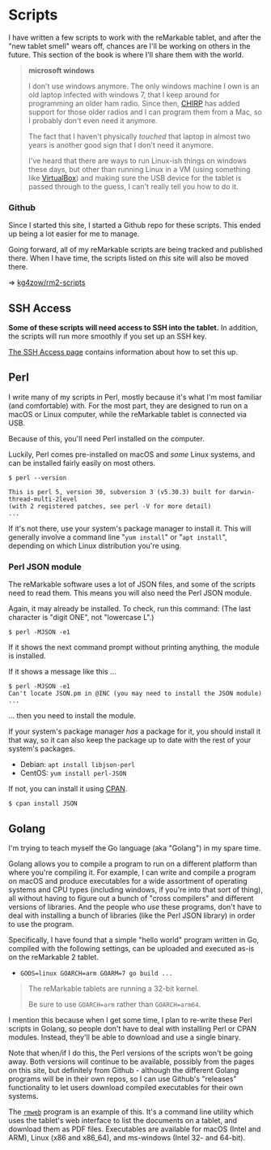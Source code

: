 # Scripts

I have written a few scripts to work with the reMarkable tablet, and after the "new tablet smell" wears off, chances are I'll be working on others in the future. This section of the book is where I'll share them with the world.

> **microsoft windows**
>
> I don't use windows anymore. The only windows machine I own is an old laptop infected with windows 7, that I keep around for programming an older ham radio. Since then, [CHIRP](https://chirp.danplanet.com/projects/chirp/wiki/Home) has added support for those older radios and I can program them from a Mac, so I probably don't even need it anymore.
>
> The fact that I haven't physically *touched* that laptop in almost two years is another good sign that I don't need it anymore.
>
> I've heard that there are ways to run Linux-ish things on windows these days, but other than running Linux in a VM (using something like [VirtualBox](https://www.virtualbox.org/)) and making sure the USB device for the tablet is passed through to the guess, I can't really tell you how to do it.

### Github

Since I started this site, I started a Github repo for these scripts. This ended up being a lot easier for me to manage.

Going forward, all of my reMarkable scripts are being tracked and published there. When I have time, the scripts listed on *this* site will also be moved there.

&#x21D2; [kg4zow/rm2-scripts](https://github.com/kg4zow/rm2-scripts/)


## SSH Access

**Some of these scripts will need access to SSH into the tablet.** In addition, the scripts will run more smoothly if you set up an SSH key.

[The SSH Access page](../info/ssh.md) contains information about how to set this up.

## Perl

I write many of my scripts in Perl, mostly because it's what I'm most familiar (and comfortable) with. For the most part, they are designed to run on a macOS or Linux computer, while the reMarkable tablet is connected via USB.

Because of this, you'll need Perl installed on the computer.

Luckily, Perl comes pre-installed on macOS and *some* Linux systems, and can be installed fairly easily on most others.

```
$ perl --version

This is perl 5, version 30, subversion 3 (v5.30.3) built for darwin-thread-multi-2level
(with 2 registered patches, see perl -V for more detail)
...
```

If it's not there, use your system's package manager to install it. This will generally involve a command line "`yum install`" or "`apt install`", depending on which Linux distribution you're using.

### Perl JSON module

The reMarkable software uses a lot of JSON files, and some of the scripts need to read them. This means you will also need the Perl JSON module.

Again, it may already be installed. To check, run this command: (The last character is "digit ONE", not "lowercase L".)

```
$ perl -MJSON -e1
```

If it shows the next command prompt without printing anything, the module is installed.

If it shows a message like this ...

```
$ perl -MJSON -e1
Can't locate JSON.pm in @INC (you may need to install the JSON module) ...
```

... then you need to install the module.

If your system's package manager *has* a package for it, you should install it that way, so it can also keep the package up to date with the rest of your system's packages.

* Debian: `apt install libjson-perl`
* CentOS: `yum install perl-JSON`

If not, you can install it using [CPAN](https://cpan.org/).

```
$ cpan install JSON
```

## Golang

I'm trying to teach myself the Go language (aka "Golang") in my spare time.

Golang allows you to compile a program to run on a different platform than where you're compiling it. For example, I can write and compile a program on macOS and produce executables for a wide assortment of operating systems and CPU types (including windows, if you're into that sort of thing), all without having to figure out a bunch of "cross compilers" and different versions of libraries. And the people who *use* these programs, don't have to deal with installing a bunch of libraries (like the Perl JSON library) in order to use the program.

Specifically, I have found that a simple "hello world" program written in Go, compiled with the following settings, can be uploaded and executed as-is on the reMarkable 2 tablet.

* `GOOS=linux GOARCH=arm GOARM=7 go build ...`

> The reMarkable tablets are running a 32-bit kernel.
>
> Be sure to use `GOARCH=arm` rather than `GOARCH=arm64`.

I mention this because when I get some time, I plan to re-write these Perl scripts in Golang, so people don't have to deal with installing Perl or CPAN modules. Instead, they'll be able to download and use a single binary.

Note that when/if I do this, the Perl versions of the scripts won't be going away. Both versions will continue to be available, possibly from the pages on this site, but definitely from Github - although the different Golang programs will be in their own repos, so I can use Github's "releases" functionality to let users download compiled executables for their own systems.

The [`rmweb`](https://github.com/kg4zow/rmweb) program is an example of this. It's a command line utility which uses the tablet's web interface to list the documents on a tablet, and download them as PDF files. Executables are available for macOS (Intel and ARM), Linux (x86 and x86_64), and ms-windows (Intel 32- and 64-bit).

